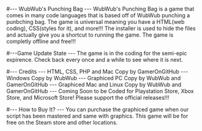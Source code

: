 #--- WubWub's Punching Bag ---
WubWub's Punching Bag is a game that comes in many code languages that is based off of WubWub punching a punbching bag. The game is universal meaning you have a HTML(web coding), CSS(styles for it), and more!!! The installer is used to hide the files and actually give you a shortcut to running the game. The game is completly offline and free!!!

#---Game Update State ---
The game is in the coding for the semi-epic expirence. Check back every once and a while to see where it is next.

#--- Credits ---
HTML, CSS, PHP and Mac Copy by GamerOnGitHub --- Windows Copy by WubWub --- Graphiced PC Copy by WubWub and GamerOnGitHub --- Graphiced Mac and Linux Copy by WubWub and GamerOnGitHub --- Coming Soon to be Coded for Playstation Store, Xbox Store, and Microsoft Store! Please support the official releases!!!

#--- How to Buy It? ---
You can purchase the graphiced game when our script has been mastered and same with graphics. This game will be for free on the Steam store and other locations.
